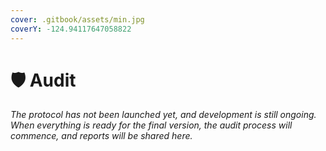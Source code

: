 ```yaml
---
cover: .gitbook/assets/min.jpg
coverY: -124.94117647058822
---
```


# 🛡 Audit

_The protocol has not been launched yet, and development is still ongoing. When everything is ready for the final version, the audit process will commence, and reports will be shared here._

